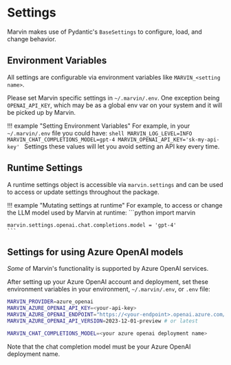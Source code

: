 # Settings

Marvin makes use of Pydantic's `BaseSettings` to configure, load, and change behavior.

## Environment Variables
All settings are configurable via environment variables like `MARVIN_<setting name>`.

Please set Marvin specific settings in `~/.marvin/.env`. One exception being `OPENAI_API_KEY`, which may be as a global env var on your system and it will be picked up by Marvin.

!!! example "Setting Environment Variables"
    For example, in your `~/.marvin/.env` file you could have:
    ```shell
    MARVIN_LOG_LEVEL=INFO
    MARVIN_CHAT_COMPLETIONS_MODEL=gpt-4
    MARVIN_OPENAI_API_KEY='sk-my-api-key'
    ```
    Settings these values will let you avoid setting an API key every time. 

## Runtime Settings
A runtime settings object is accessible via `marvin.settings` and can be used to access or update settings throughout the package.

!!! example "Mutating settings at runtime"
    For example, to access or change the LLM model used by Marvin at runtime:
    ```python
    import marvin

    marvin.settings.openai.chat.completions.model = 'gpt-4'
    ```

## Settings for using Azure OpenAI models
_Some_ of Marvin's functionality is supported by Azure OpenAI services.

After setting up your Azure OpenAI account and deployment, set these environment variables in your environment, `~/.marvin/.env`, or `.env` file:

```bash
MARVIN_PROVIDER=azure_openai
MARVIN_AZURE_OPENAI_API_KEY=<your-api-key>
MARVIN_AZURE_OPENAI_ENDPOINT="https://<your-endpoint>.openai.azure.com/"
MARVIN_AZURE_OPENAI_API_VERSION=2023-12-01-preview # or latest

MARVIN_CHAT_COMPLETIONS_MODEL=<your azure openai deployment name>
```

Note that the chat completion model must be your Azure OpenAI deployment name.